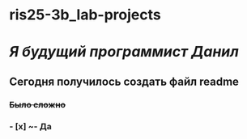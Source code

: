 # ris25-3b_lab-projects
# *Я будущий программист Данил*

## Сегодня получилось создать файл readme ##
###
### **~~Было сложно~~**

### - [x] ~- Да
